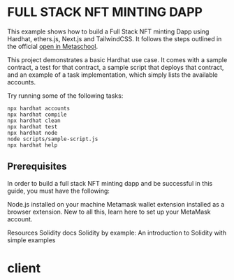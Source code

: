 # FULL STACK NFT MINTING DAPP

This example shows how to build a Full Stack NFT minting Dapp using Hardhat, ethers.js, Next.js and TailwindCSS. It follows the steps outlined in the official [open in Metaschool](https://metaschool.so/articles/build-full-stack-nft-minting-dapp/).

This project demonstrates a basic Hardhat use case. It comes with a sample contract, a test for that contract, a sample script that deploys that contract, and an example of a task implementation, which simply lists the available accounts.

Try running some of the following tasks:

```shell
npx hardhat accounts
npx hardhat compile
npx hardhat clean
npx hardhat test
npx hardhat node
node scripts/sample-script.js
npx hardhat help
```

## Prerequisites
In order to build a full stack NFT minting dapp and be successful in this guide, you must have the following:

Node.js installed on your machine
Metamask wallet extension installed as a browser extension.
New to all this, learn here to set up your MetaMask account.

Resources
Solidity docs
Solidity by example: An introduction to Solidity with simple examples



# client
